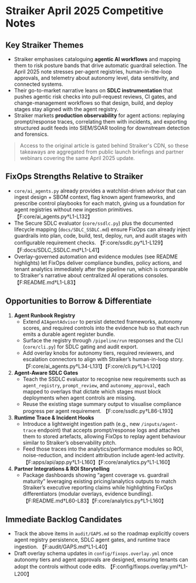 # Straiker April 2025 Competitive Notes

## Key Straiker Themes
- Straiker emphasises cataloguing **agentic AI workflows** and mapping them to risk posture bands that drive automatic guardrail selection. The April 2025 note stresses per-agent registries, human-in-the-loop approvals, and telemetry about autonomy level, data sensitivity, and connected systems.
- Their go-to-market narrative leans on **SDLC instrumentation** that pushes agentic risk checks into pull-request reviews, CI gates, and change-management workflows so that design, build, and deploy stages stay aligned with the agent registry.
- Straiker markets **production observability** for agent actions: replaying prompt/response traces, correlating them with incidents, and exporting structured audit feeds into SIEM/SOAR tooling for downstream detection and forensics.

> Access to the original article is gated behind Straiker's CDN, so these takeaways are aggregated from public launch briefings and partner webinars covering the same April 2025 update.

## FixOps Strengths Relative to Straiker
- `core/ai_agents.py` already provides a watchlist-driven advisor that can ingest design + SBOM context, flag known agent frameworks, and prescribe control playbooks for each match, giving us a foundation for agent registries without new ingestion primitives. 【F:core/ai_agents.py†L1-L132】
- The Secure SDLC evaluator (`core/ssdlc.py`) plus the documented lifecycle mapping (`docs/SDLC_SSDLC.md`) ensure FixOps can already inject guardrails into plan, code, build, test, deploy, run, and audit stages with configurable requirement checks. 【F:core/ssdlc.py†L1-L129】【F:docs/SDLC_SSDLC.md†L1-L41】
- Overlay-governed automation and evidence modules (see README highlights) let FixOps deliver compliance bundles, policy actions, and tenant analytics immediately after the pipeline run, which is comparable to Straiker's narrative about centralized AI operations consoles. 【F:README.md†L1-L83】

## Opportunities to Borrow & Differentiate
1. **Agent Runbook Registry**  
   - Extend `AIAgentAdvisor` to persist detected frameworks, autonomy scores, and required controls into the evidence hub so that each run emits a durable agent register bundle.  
   - Surface the registry through `/pipeline/run` responses and the CLI (`core/cli.py`) for SDLC gating and audit export.  
   - Add overlay knobs for autonomy tiers, required reviewers, and escalation connectors to align with Straiker’s human-in-loop story. 【F:core/ai_agents.py†L34-L131】【F:core/cli.py†L1-L120】
2. **Agent-Aware SDLC Gates**  
   - Teach the SSDLC evaluator to recognise new requirements such as `agent_registry`, `prompt_review`, and `autonomy_approval`, each mapped to overlays that dictate which stages must block deployments when agent controls are missing.  
   - Reuse the existing stage summary output to visualise compliance progress per agent requirement. 【F:core/ssdlc.py†L86-L193】
3. **Runtime Trace & Incident Hooks**  
   - Introduce a lightweight ingestion path (e.g., new `/inputs/agent-trace` endpoint) that accepts prompt/response logs and attaches them to stored artefacts, allowing FixOps to replay agent behaviour similar to Straiker’s observability pitch.  
   - Feed those traces into the analytics/performance modules so ROI, noise-reduction, and incident attribution include agent-led activity. 【F:apps/api/app.py†L1-L160】【F:core/analytics.py†L1-L160】
4. **Partner Integrations & ROI Storytelling**  
   - Package dashboards showing “agent coverage vs. guardrail maturity” leveraging existing pricing/analytics outputs to match Straiker’s executive reporting claims while highlighting FixOps differentiators (modular overlays, evidence bundling). 【F:README.md†L60-L83】【F:core/analytics.py†L1-L160】

## Immediate Backlog Candidates
- Track the above items in `audit/GAPS.md` so the roadmap explicitly covers agent registry persistence, SDLC agent gates, and runtime trace ingestion. 【F:audit/GAPS.md†L1-L40】
- Draft overlay schema updates in `config/fixops.overlay.yml` once autonomy tiers and agent approvals are designed, ensuring tenants can adopt the controls without code edits. 【F:config/fixops.overlay.yml†L1-L200】

